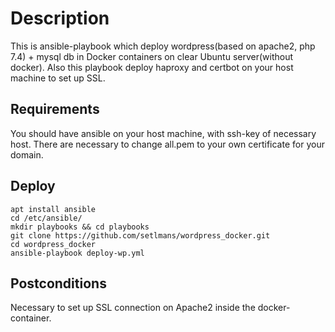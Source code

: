# Description
This is ansible-playbook which deploy wordpress(based on apache2, php 7.4) + mysql db in Docker containers on clear Ubuntu server(without docker).
Also this playbook deploy haproxy and certbot on your host machine to set up SSL.

## Requirements
You should have ansible on your host machine, with ssh-key of necessary host.
There are necessary to change all.pem to your own certificate for your domain.


## Deploy
```
apt install ansible
cd /etc/ansible/
mkdir playbooks && cd playbooks
git clone https://github.com/setlmans/wordpress_docker.git
cd wordpress_docker
ansible-playbook deploy-wp.yml
```
## Postconditions
Necessary to set up SSL connection on Apache2 inside the docker-container.
